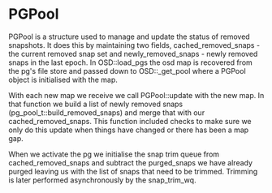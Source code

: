 # PGPool

PGPool is a structure used to manage and update the status of removed
snapshots. It does this by maintaining two fields,
cached_removed_snaps - the current removed snap set and
newly_removed_snaps - newly removed snaps in the last epoch. In
OSD::load_pgs the osd map is recovered from the pg\'s file store and
passed down to OSD::\_get_pool where a PGPool object is initialised with
the map.

With each new map we receive we call PGPool::update with the new map. In
that function we build a list of newly removed snaps
(pg_pool_t::build_removed_snaps) and merge that with our
cached_removed_snaps. This function included checks to make sure we only
do this update when things have changed or there has been a map gap.

When we activate the pg we initialise the snap trim queue from
cached_removed_snaps and subtract the purged_snaps we have already
purged leaving us with the list of snaps that need to be trimmed.
Trimming is later performed asynchronously by the snap_trim_wq.
